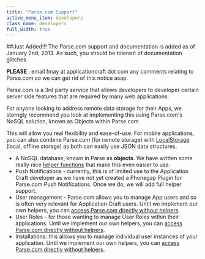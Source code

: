 ```yaml
---
title: "Parse.com Support"
active_menu_item: developers
class_name: developers
full_width: true
---
```


##Just Added!!!
The Parse.com support and documentation is added as of January 2nd, 2013. As such, you should be tolerant of documentation glitches

**PLEASE** : email fmay at applicationcraft dot com any comments relating to Parse.com so we can get rid of this notice asap.

Parse.com is a 3rd party service that allows developers to developer certain server side features that are required by many web applications.

For anyone looking to address remote data storage for their Apps, we storngly recommend you look at implementing this using Parse.com's NoSQL solution, known as Objects within Parse.com. 

This will allow you real flexibility and ease-of-use. For mobile applications, you can also combine Parse.com (for remote storage) with [LocalStorage](/developers/documentation/product-guide/data-storage/mobile-client-side-data-storage/local-storage-example/) (local, offline storage) as both can easily use JSON data structures.

- A NoSQL database, known in Parse as **objects**. We have written some really nice [helper functions](/developers/documentation/product-guide/advanced-features/parse/objects/parse-object-helper-overview/) that make this even easier to use.
- Push Notifications - currently, this is of limited use to the Application Craft developer as we have not yet created a Phonegap Plugin for Parse.com Push Notifications. Once we do, we will add full helper support.
- User management - Parse.com allows you to manage App users and so is often very relevant for Application Craft users. Until we implement our own helpers, you can [access Parse.com directly without helpers](/developers/documentation/product-guide/advanced-features/parse/parse-direct-calls/). 
- User Roles - for those wanting to manage User Roles within their applications. Until we implement our own helpers, you can [access Parse.com directly without helpers](/developers/documentation/product-guide/advanced-features/parse/parse-direct-calls/). 
- Installations: this allows you to manage individual user instances of your application. Until we implement our own helpers, you can [access Parse.com directly without helpers](/developers/documentation/product-guide/advanced-features/parse/parse-direct-calls/). 



